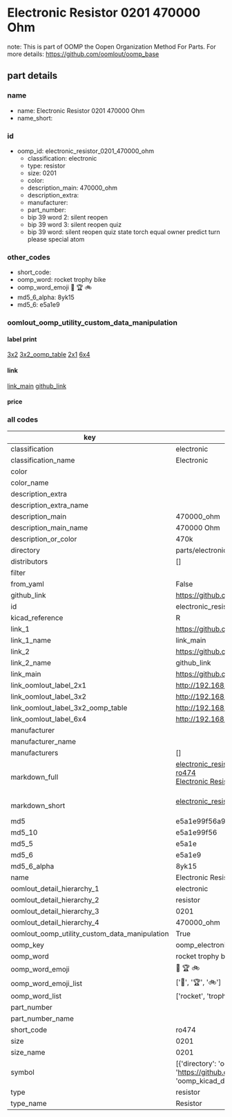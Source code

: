 # Electronic Resistor 0201 470000 Ohm  

note: This is part of OOMP the Oopen Organization Method For Parts. For more details: https://github.com/oomlout/oomp_base

##  part details





### name
* name: Electronic Resistor 0201 470000 Ohm
* name_short: 
### id
* oomp_id: electronic_resistor_0201_470000_ohm
  * classification: electronic
  * type: resistor
  * size: 0201
  * color: 
  * description_main: 470000_ohm
  * description_extra: 
  * manufacturer: 
  * part_number: 
  * bip 39 word 2: silent reopen
  * bip 39 word 3: silent reopen quiz
  * bip 39 word: silent reopen quiz state torch equal owner predict turn please special atom

### other_codes
* short_code: 
* oomp_word: rocket trophy bike
* oomp_word_emoji :rocket: :trophy: :bike:
* md5_6_alpha: 8yk15
* md5_6: e5a1e9






### oomlout_oomp_utility_custom_data_manipulation
#### label print
[3x2](http://192.168.1.245:1112/?label=oomp%208yk15)
[3x2_oomp_table](http://192.168.1.107:1112/?label=oomp%208yk15)
[2x1](http://192.168.1.242:1112/?label=oomp%208yk15)
[6x4](http://192.168.1.55:1112/?label=oomp%208yk15)    

#### link

[link_main](https://github.com/oomlout/oomlout_oomp_current_version_messy/tree/main/parts/electronic_resistor_0201_470000_ohm) [github_link](https://github.com/oomlout/oomlout_oomp_part_src/tree/main/parts/electronic_resistor_0201_470000_ohm)                             

#### price







### all codes 
| key | value |  
| --- | --- |  
| classification | electronic |  
| classification_name | Electronic |  
| color |  |  
| color_name |  |  
| description_extra |  |  
| description_extra_name |  |  
| description_main | 470000_ohm |  
| description_main_name | 470000 Ohm |  
| description_or_color | 470k |  
| directory | parts/electronic_resistor_0201_470000_ohm |  
| distributors | [] |  
| filter |  |  
| from_yaml | False |  
| github_link | https://github.com/oomlout/oomlout_oomp_part_src/tree/main/parts/electronic_resistor_0201_470000_ohm |  
| id | electronic_resistor_0201_470000_ohm |  
| kicad_reference | R |  
| link_1 | https://github.com/oomlout/oomlout_oomp_current_version_messy/tree/main/parts/electronic_resistor_0201_470000_ohm |  
| link_1_name | link_main |  
| link_2 | https://github.com/oomlout/oomlout_oomp_part_src/tree/main/parts/electronic_resistor_0201_470000_ohm |  
| link_2_name | github_link |  
| link_main | https://github.com/oomlout/oomlout_oomp_current_version_messy/tree/main/parts/electronic_resistor_0201_470000_ohm |  
| link_oomlout_label_2x1 | http://192.168.1.242:1112/?label=oomp%208yk15 |  
| link_oomlout_label_3x2 | http://192.168.1.245:1112/?label=oomp%208yk15 |  
| link_oomlout_label_3x2_oomp_table | http://192.168.1.107:1112/?label=oomp%208yk15 |  
| link_oomlout_label_6x4 | http://192.168.1.55:1112/?label=oomp%208yk15 |  
| manufacturer |  |  
| manufacturer_name |  |  
| manufacturers | [] |  
| markdown_full | [electronic_resistor_0201_470000_ohm](https://github.com/oomlout/oomlout_oomp_current_version_messy/tree/main/parts/electronic_resistor_0201_470000_ohm)<br>[ro474](https://github.com/oomlout/oomlout_oomp_current_version_messy/tree/main/parts/electronic_resistor_0201_470000_ohm)<br>[Electronic Resistor 0201 470000 Ohm](https://github.com/oomlout/oomlout_oomp_current_version_messy/tree/main/parts/electronic_resistor_0201_470000_ohm)<br><br> |  
| markdown_short | [electronic_resistor_0201_470000_ohm](https://github.com/oomlout/oomlout_oomp_current_version_messy/tree/main/parts/electronic_resistor_0201_470000_ohm)<br><br> |  
| md5 | e5a1e99f56a9b3c53072ad4d5fed9e43 |  
| md5_10 | e5a1e99f56 |  
| md5_5 | e5a1e |  
| md5_6 | e5a1e9 |  
| md5_6_alpha | 8yk15 |  
| name | Electronic Resistor 0201 470000 Ohm |  
| oomlout_detail_hierarchy_1 | electronic |  
| oomlout_detail_hierarchy_2 | resistor |  
| oomlout_detail_hierarchy_3 | 0201 |  
| oomlout_detail_hierarchy_4 | 470000_ohm |  
| oomlout_oomp_utility_custom_data_manipulation | True |  
| oomp_key | oomp_electronic_resistor_0201_470000_ohm |  
| oomp_word | rocket trophy bike |  
| oomp_word_emoji | :rocket: :trophy: :bike: |  
| oomp_word_emoji_list | [':rocket:', ':trophy:', ':bike:'] |  
| oomp_word_list | ['rocket', 'trophy', 'bike'] |  
| part_number |  |  
| part_number_name |  |  
| short_code | ro474 |  
| size | 0201 |  
| size_name | 0201 |  
| symbol | [{'directory': 'oomlout_oomp_symbol_bot/symbols/kicad_device_r//working/working.kicad_sym', 'index': 0, 'link': 'https://github.com/oomlout/oomlout_oomp_symbol_bot/tree/main/symbols/kicad_device_r', 'oomp_key': 'oomp_kicad_device_r'}] |  
| type | resistor |  
| type_name | Resistor |  
